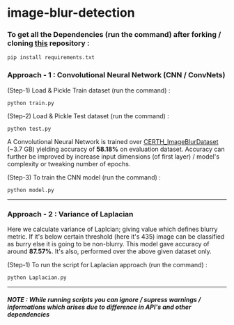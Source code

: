 # image-blur-detection

### To get all the Dependencies (run the command) after forking / cloning [this](https://github.com/sauravpanchal/image-blur-detection.git) repository :
`pip install requirements.txt`

### Approach - 1 : Convolutional Neural Network (CNN / ConvNets)

(Step-1) Load & Pickle Train dataset (run the command) :

`python train.py`

(Step-2) Load & Pickle Test dataset (run the command) :

`python test.py`

A Convolutional Neural Network is trained over [CERTH_ImageBlurDataset](http://mklab.iti.gr/files/imageblur/CERTH_ImageBlurDataset.zip) (~3.7 GB) yielding accuracy of **58.18%** on evaluation dataset.
Accuracy can further be improved by increase input dimensions (of first layer) / model's complexity or tweaking number of epochs.

(Step-3) To train the CNN model (run the command) :

`python model.py`

<hr>

### Approach - 2 : Variance of Laplacian

Here we calculate variance of Laplcian; giving value which defines blurry metric. If it's below certain threshold (here it's 435) image can be classified as burry else it is going 
to be non-blurry. This model gave accuracy of around **87.57%**. It's also, performed over the above given dataset only.

(Step-1) To run the script for Laplacian approach (run the command) :

`python Laplacian.py`

<hr>

##### NOTE : While running scripts you can ignore / supress warnings / informations which arises due to difference in API's and other dependencies
